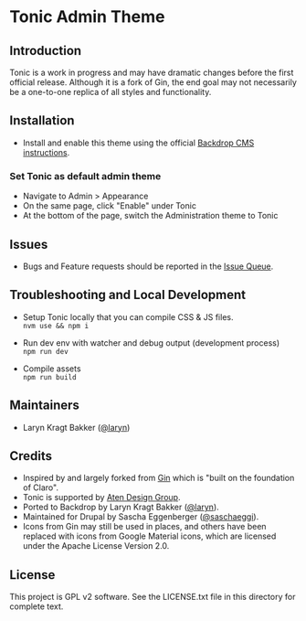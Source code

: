 # Tonic Admin Theme

## Introduction

Tonic is a work in progress and may have dramatic changes before the first official release. Although it is a fork of Gin, the end goal may not necessarily be a one-to-one replica of all styles and functionality.

## Installation

 - Install and enable this theme using the official [Backdrop CMS instructions](https://backdropcms.org/guide/themes).

 ### Set Tonic as default admin theme

 - Navigate to Admin > Appearance
 - On the same page, click "Enable" under Tonic
 - At the bottom of the page, switch the Administration theme to Tonic

 ## Issues

  - Bugs and Feature requests should be reported in the [Issue Queue](https://github.com/backdrop-contrib/tonic/issues).

## Troubleshooting and Local Development

- Setup Tonic locally that you can compile CSS & JS files.\
`nvm use && npm i`

- Run dev env with watcher and debug output (development process)\
`npm run dev`

- Compile assets\
`npm run build`

## Maintainers

 - Laryn Kragt Bakker ([@laryn](https://github.com/laryn))

## Credits
- Inspired by and largely forked from [Gin](https://www.drupal.org/project/gin) which is "built on the foundation of Claro".
- Tonic is supported by [Aten Design Group](https://atendesigngroup.com).
- Ported to Backdrop by Laryn Kragt Bakker ([@laryn](https://github.com/laryn)).
- Maintained for Drupal by Sascha Eggenberger ([@saschaeggi](https://www.drupal.org/u/saschaeggi)).
- Icons from Gin may still be used in places, and others have been replaced with icons from Google Material icons, which are licensed under the Apache License Version 2.0.

## License

This project is GPL v2 software. See the LICENSE.txt file in this directory for complete text.
